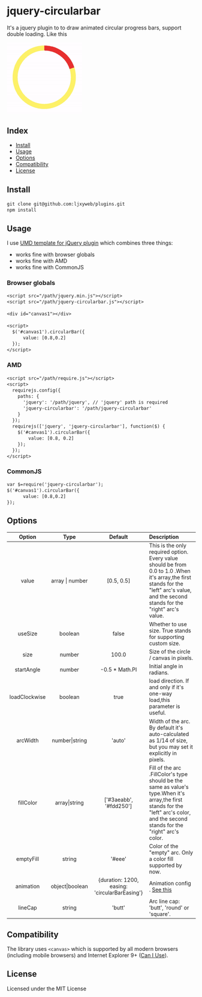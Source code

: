 # jquery-circularbar
It's a jquery plugin to to draw animated circular progress bars, support double loading. Like this

<img src="https://raw.githubusercontent.com/ljxyweb/MarkDownPhotos/master/plugins/cb.gif" width="200px">

## Index

* [Install](#install)
* [Usage](#usage)
* [Options](#options)
* [Compatibility](#compatibility)
* [License](#license)

Install
---------------
```
git clone git@github.com:ljxyweb/plugins.git
npm install
```
Usage
----------------
I use [UMD template for jQuery plugin](https://github.com/umdjs/umd/blob/d31bb6ee7098715e019f52bdfe27b3e4bfd2b97e/templates/jqueryPlugin.js) which combines three things:
- works fine with browser globals
- works fine with AMD
- works fine with CommonJS
### Browser globals
```
<script src="/path/jquery.min.js"></script>
<script src="/path/jquery-circularbar.js"></script>

<div id="canvas1"></div>

<script>
  $('#canvas1').circularBar({
      value: [0.8,0.2]
  });
</script>
```
### AMD
```
<script src="/path/require.js"></script>
<script>
  requirejs.config({
    paths: {
      'jquery': '/path/jquery', // 'jquery' path is required 
      'jquery-circularbar': '/path/jquery-circularbar' 
    }
  });
  requirejs(['jquery', 'jquery-circularbar'], function($) {
    $('#canvas1').circularBar({
        value: [0.8, 0.2]
    });
  });
</script>
```
### CommonJS
```
var $=require('jquery-circularbar');
$('#canvas1').circularBar({
      value: [0.8,0.2]
});
```
Options
-------------------------
| Option  | Type | Default | Description |
| :-----: | :--: | :--:    | :---------- |
| value  | array \| number|[0.5, 0.5]|This is the only required option. Every value should be from 0.0 to 1.0 .When it's array,the first stands for the "left" arc's value, and the second stands for the "right" arc's value.|
| useSize |boolean| false|Whether to use size. True stands for supporting custom size.|
| size |number| 100.0|Size of the circle / canvas in pixels.|
|startAngle|number| -0.5 * Math.PI|Initial angle  in radians.|
| loadClockwise |boolean|true|load direction. If and only if it's one-way load,this parameter is useful.|
| arcWidth |number\|string|'auto'|Width of the arc. By default it's auto-calculated as 1/14 of size, but you may set it explicitly in pixels.|
| fillColor |array\|string| ['#3aeabb', '#fdd250']|Fill of the arc .FillColor's type should be the same as value's type.When it's array,the first stands for the "left" arc's color, and the second stands for the "right" arc's color.|
| emptyFill |string|'#eee'| Color of the "empty" arc. Only a color fill supported by now.|
| animation |object\|boolean| {duration: 1200, easing: 'circularBarEasing'}|Animation config . [See this](http://api.jquery.com/animate/)|
| lineCap |string|'butt'|Arc line cap: 'butt', 'round' or 'square'.|

Compatibility
------------------------
The library uses ```<canvas>``` which is supported by all modern browsers (including mobile browsers) and Internet Explorer 9+ ([Can I Use](https://caniuse.com/#search=canvas)).

License
-----------------------
Licensed under the MIT License